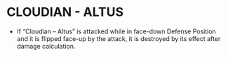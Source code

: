 # CLOUDIAN - ALTUS

*   If “Cloudian – Altus” is attacked while in face-down Defense Position and it is flipped face-up by the attack, it is destroyed by its effect after damage calculation.
